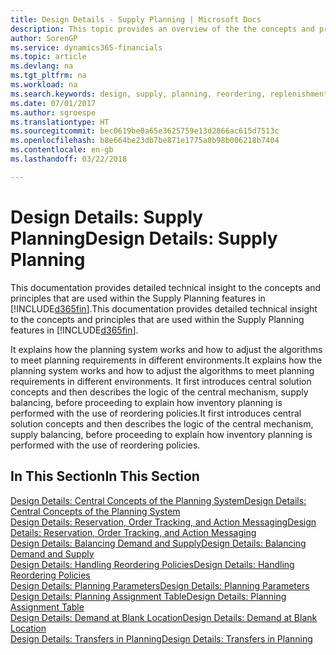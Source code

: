 ```yaml
---
title: Design Details - Supply Planning | Microsoft Docs
description: This topic provides an overview of the the concepts and principles that are used within the Supply Planning features in Finance and Operations, Business edition.
author: SorenGP
ms.service: dynamics365-financials
ms.topic: article
ms.devlang: na
ms.tgt_pltfrm: na
ms.workload: na
ms.search.keywords: design, supply, planning, reordering, replenishment
ms.date: 07/01/2017
ms.author: sgroespe
ms.translationtype: HT
ms.sourcegitcommit: bec0619be0a65e3625759e13d2866ac615d7513c
ms.openlocfilehash: b8e664be23db7be871e1775a8b98b006218b7404
ms.contentlocale: en-gb
ms.lasthandoff: 03/22/2018

---
```

# <a name="design-details-supply-planning"></a><span data-ttu-id="55f00-103">Design Details: Supply Planning</span><span class="sxs-lookup"><span data-stu-id="55f00-103">Design Details: Supply Planning</span></span>
<span data-ttu-id="55f00-104">This documentation provides detailed technical insight to the concepts and principles that are used within the Supply Planning features in [!INCLUDE[d365fin](includes/d365fin_md.md)].</span><span class="sxs-lookup"><span data-stu-id="55f00-104">This documentation provides detailed technical insight to the concepts and principles that are used within the Supply Planning features in [!INCLUDE[d365fin](includes/d365fin_md.md)].</span></span>  

<span data-ttu-id="55f00-105">It explains how the planning system works and how to adjust the algorithms to meet planning requirements in different environments.</span><span class="sxs-lookup"><span data-stu-id="55f00-105">It explains how the planning system works and how to adjust the algorithms to meet planning requirements in different environments.</span></span> <span data-ttu-id="55f00-106">It first introduces central solution concepts and then describes the logic of the central mechanism, supply balancing, before proceeding to explain how inventory planning is performed with the use of reordering policies.</span><span class="sxs-lookup"><span data-stu-id="55f00-106">It first introduces central solution concepts and then describes the logic of the central mechanism, supply balancing, before proceeding to explain how inventory planning is performed with the use of reordering policies.</span></span>  

## <a name="in-this-section"></a><span data-ttu-id="55f00-107">In This Section</span><span class="sxs-lookup"><span data-stu-id="55f00-107">In This Section</span></span>  
[<span data-ttu-id="55f00-108">Design Details: Central Concepts of the Planning System</span><span class="sxs-lookup"><span data-stu-id="55f00-108">Design Details: Central Concepts of the Planning System</span></span>](design-details-central-concepts-of-the-planning-system.md)  
[<span data-ttu-id="55f00-109">Design Details: Reservation, Order Tracking, and Action Messaging</span><span class="sxs-lookup"><span data-stu-id="55f00-109">Design Details: Reservation, Order Tracking, and Action Messaging</span></span>](design-details-reservation-order-tracking-and-action-messaging.md)  
[<span data-ttu-id="55f00-110">Design Details: Balancing Demand and Supply</span><span class="sxs-lookup"><span data-stu-id="55f00-110">Design Details: Balancing Demand and Supply</span></span>](design-details-balancing-demand-and-supply.md)  
[<span data-ttu-id="55f00-111">Design Details: Handling Reordering Policies</span><span class="sxs-lookup"><span data-stu-id="55f00-111">Design Details: Handling Reordering Policies</span></span>](design-details-handling-reordering-policies.md)  
[<span data-ttu-id="55f00-112">Design Details: Planning Parameters</span><span class="sxs-lookup"><span data-stu-id="55f00-112">Design Details: Planning Parameters</span></span>](design-details-planning-parameters.md)  
[<span data-ttu-id="55f00-113">Design Details: Planning Assignment Table</span><span class="sxs-lookup"><span data-stu-id="55f00-113">Design Details: Planning Assignment Table</span></span>](design-details-planning-assignment-table.md)  
[<span data-ttu-id="55f00-114">Design Details: Demand at Blank Location</span><span class="sxs-lookup"><span data-stu-id="55f00-114">Design Details: Demand at Blank Location</span></span>](design-details-demand-at-blank-location.md)  
[<span data-ttu-id="55f00-115">Design Details: Transfers in Planning</span><span class="sxs-lookup"><span data-stu-id="55f00-115">Design Details: Transfers in Planning</span></span>](design-details-transfers-in-planning.md)

